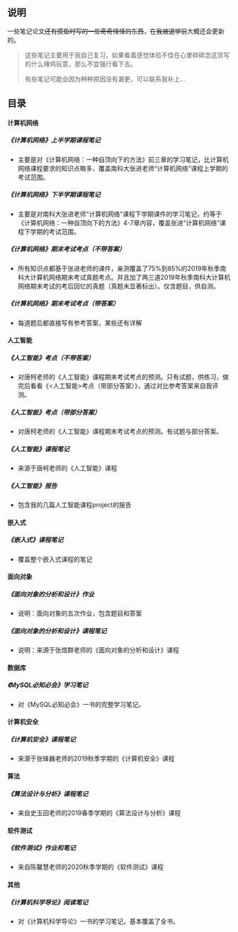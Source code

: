 ## 说明



一些笔记论文~~还有摸鱼时写的一些奇奇怪怪的东西~~，~~在我被退学前~~大概还会更新的。

>这些笔记主要用于我自己复习，如果看着感觉体验不佳在心里碎碎念这货写的什么辣鸡玩意，那么不宜强行看下去。
>
>有些笔记可能会因为种种原因没有漏更，可以联系我补上...



## 目录

#### 计算机网络

##### 《计算机网络》上半学期课程笔记
- 主要是对《计算机网络：一种自顶向下的方法》前三章的学习笔记，比计算机网络课程要求的知识点略多，覆盖南科大张进老师“计算机网络”课程上学期的考试范围。

##### 《计算机网络》下半学期课程笔记
- 主要是对南科大张进老师“计算机网络”课程下学期课件的学习笔记，约等于《计算机网络：一种自顶向下的方法》4-7章内容，覆盖张进“计算机网络”课程下学期的考试范围。

##### 《计算机网络》期末考试考点（不带答案）
- 所有知识点都基于张进老师的课件，亲测覆盖了75%到85%的2019年秋季南科大计算机网络期末考试真题考点。并且加了两三道2019年秋季南科大计算机网络期末考试的考后回忆的真题（真题未显著标出）。仅含题目，供自测。

##### 《计算机网络》期末考试考点（带答案）

- 每道题后都直接写有参考答案，某些还有详解

#### 人工智能
##### 《人工智能》考点（不带答案）

- 对唐柯老师的《人工智能》课程期末考试考点的预测。只有试题，供练习，做完后看看《<人工智能>考点（带部分答案）》，通过对比参考答案来自我评测。

##### 《人工智能》考点（带部分答案）

- 对唐柯老师的《人工智能》课程期末考试考点的预测。有试题与部分答案。

##### 《人工智能》课程笔记
- 来源于唐柯老师的《人工智能》课程

##### 《人工智能》报告
- 包含我的几篇人工智能课程project的报告


#### 嵌入式
##### 《嵌入式》课程笔记
- 覆盖整个嵌入式课程的笔记

#### 面向对象
##### 《面向对象的分析和设计》作业  
- 说明：面向对象的五次作业，包含题目和答案  

##### 《面向对象的分析和设计》课程笔记
- 说明：来源于张煜群老师的《面向对象的分析和设计》课程

#### 数据库
##### 《MySQL必知必会》学习笔记
- 对《MySQL必知必会》一书的完整学习笔记。

#### 计算机安全
##### 《计算机安全》课程笔记
- 来源于张锋巍老师的2019秋季学期的《计算机安全》课程

#### 算法
##### 《算法设计与分析》课程笔记
- 来自史玉回老师的2019春季学期的《算法设计与分析》课程

#### 软件测试

##### 《软件测试》作业和笔记

- 来自陈馨慧老师的2020秋季学期的《软件测试》课程

#### 其他

##### 《计算机科学导论》阅读笔记
- 对《计算机科学导论》一书的学习笔记，基本覆盖了全书。
